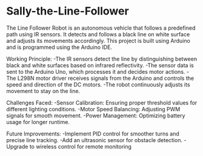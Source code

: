 # Sally-the-Line-Follower
The Line Follower Robot is an autonomous vehicle that follows a predefined path using IR sensors. It detects and follows a black line on white surface and adjusts its movements accordingly. This project is built using Arduino and is programmed using the Arduino IDE.

Working Principle:
-The IR sensors detect the line by distinguishing between black and white surfaces based on infrared reflectivity.
-The sensor data is sent to the Arduino Uno, which processes it and decides motor actions.
-The L298N motor driver receives signals from the Arduino and controls the speed and direction of the DC motors.
-The robot continuously adjusts its movement to stay on the line.

Challenges Faced:
-Sensor Calibration: Ensuring proper threshold values for different lighting conditions.
-Motor Speed Balancing: Adjusting PWM signals for smooth movement.
-Power Management: Optimizing battery usage for longer runtime.

Future Improvements:
-Implement PID control for smoother turns and precise line tracking.
-Add an ultrasonic sensor for obstacle detection.
-Upgrade to wireless control for remote monitoring
